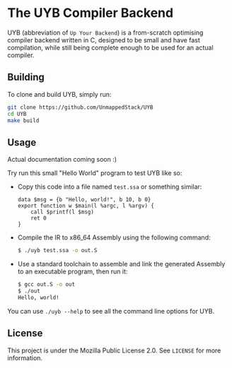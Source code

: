 # The UYB Compiler Backend

UYB (abbreviation of `Up Your Backend`) is a from-scratch optimising compiler backend written in C, designed to be small and have fast compilation, while still being complete enough to be used for an actual compiler.

## Building
To clone and build UYB, simply run:
```sh
git clone https://github.com/UnmappedStack/UYB
cd UYB
make build
```

## Usage
Actual documentation coming soon :)

Try run this small "Hello World" program to test UYB like so:
- Copy this code into a file named `test.ssa` or something similar:
    ```
    data $msg = {b "Hello, world!", b 10, b 0}
    export function w $main(l %argc, l %argv) {
        call $printf(l $msg)
        ret 0
    }
    ```
- Compile the IR to x86_64 Assembly using the following command:
    ```sh
    $ ./uyb test.ssa -o out.S
    ```
- Use a standard toolchain to assemble and link the generated Assembly to an executable program, then run it:
    ```sh
    $ gcc out.S -o out
    $ ./out
    Hello, world!
    ```

You can use `./uyb --help` to see all the command line options for UYB.

## License
This project is under the Mozilla Public License 2.0. See `LICENSE` for more information.
